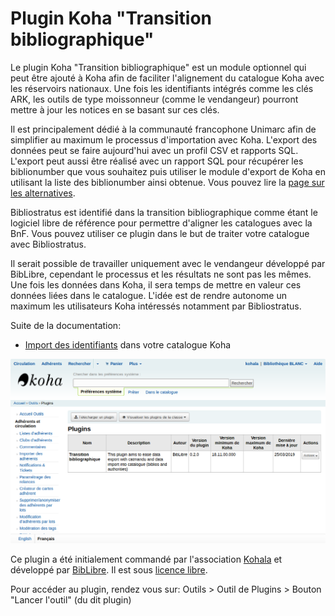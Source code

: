 # Plugin Koha "Transition bibliographique"

Le plugin Koha "Transition bibliographique" est un module optionnel qui peut être ajouté à Koha afin de faciliter l'alignement du catalogue Koha avec les réservoirs nationaux. Une fois les identifiants intégrés comme les clés ARK, les outils de type moissonneur (comme le vendangeur) pourront mettre à jour les notices en se basant sur ces clés.

Il est principalement dédié à la communauté francophone Unimarc afin de simplifier au maximum le processus d'importation avec Koha. L'export des données peut se faire aujourd'hui avec un profil CSV et rapports SQL. L'export peut aussi être réalisé avec un rapport SQL pour récupérer les biblionumber que vous souhaitez puis utiliser le module d'export de Koha en utilisant la liste des biblionumber ainsi obtenue. Vous pouvez lire la [page sur les alternatives](alternatives.md).

Bibliostratus est identifié dans la transition bibliographique comme étant le logiciel libre de référence pour permettre d'aligner les catalogues avec la BnF. Vous pouvez utiliser ce plugin dans le but de traiter votre catalogue avec Bibliostratus.

Il serait possible de travailler uniquement avec le vendangeur développé par BibLibre, cependant le processus et les résultats ne sont pas les mêmes. Une fois les données dans Koha, il sera temps de mettre en valeur ces données liées dans le catalogue. L'idée est de rendre autonome un maximum les utilisateurs Koha intéressés notamment par Bibliostratus.

Suite de la documentation:
* [Import des identifiants](import.md) dans votre catalogue Koha

![Plugin - outil d'export](images/koha-plugins.png)

Ce plugin a été initialement commandé par l'association [Kohala](http://koha-fr.org/) et développé par [BibLibre](http://biblibre.com/). Il est sous [licence libre](../LICENSE).

Pour accéder au plugin, rendez vous sur: Outils > Outil de Plugins >  Bouton "Lancer l'outil" (du dit plugin)
